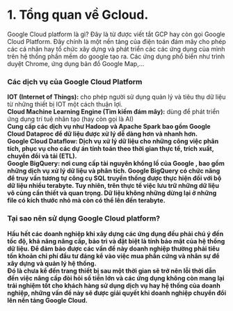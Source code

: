 <h1>1. Tổng quan về Gcloud.</h1>
Google Cloud platform là gì? Đây là từ được viết tắt GCP hay còn gọi Google Cloud Platform. Đây chính là một nền tảng của điện toán đám mây cho phép các cá nhân hay tổ chức  xây dựng và phát triển các các ứng dụng của mình trên hệ thống phần mềm do google tạo ra. Các ứng dụng phổ biến như trình duyệt Chrome, ứng dụng bản đồ Google Map,…
<h3>Các dịch vụ của Google Cloud Platform</h3>
<b>IOT (Internet of Things):</b> cho phép người sử dụng quản lý và tiêu thụ dữ liệu từ những thiết bị IOT một cách thuận lợi.</br>
<b>Cloud Machine Learning Engine (Tìm kiếm đám mây):</b> dùng để phát triển ứng dụng trí tuệ nhân tạo (hay còn gọi là AI)</br>
<b><Google Cloud:/b> Cung cấp các dịch vụ như Hadoop và Apache Spark bao gồm Google Cloud Dataproc để dữ liệu được xử lý dễ dàng hơn và nhanh hơn.</br>
<b>Google Cloud Dataflow:</b> Dịch vụ xử lý dữ liệu cho những công việc phân tích, phục vụ cho các dự án tính toán theo thời gian thực tế, trích xuất, chuyển đổi và tải (ETL).</br>
<b>Google BigQuery:</b> nơi cung cấp tài nguyên khổng lồ của Google , bao gồm những dịch vụ xử lý dữ liệu và phân tích. Google BigQuery có chức năng để truy vấn tương tự công cụ SQL truyền thống được thực hiện đối với bộ dữ liệu nhiều terabyte. Tuy nhiên, trên thực tế việc lưu trữ những dữ liệu vô cùng cần thiết và quan trọng.
Dữ liệu không những dừng lại ở những file có kích thước nhỏ mà còn có thể lên đến terabyte.</br>
<h3>Tại sao nên sử dụng Google Cloud platform?</h3>
Hầu hết các doanh nghiệp khi xây dựng các ứng dụng đều phải chú ý đến tốc độ, khả năng nâng cấp, bảo trì và đặt biệt là tính bảo mật của hệ thống dữ liệu. Để đảm bảo được các vấn đề này doanh nghiệp thường phải tiêu tốn khoản chi phí đầu tư đáng kể vào việc mua phần cứng và nhân sự để xây dựng và quản lý hệ thống.</br>
Đó là chưa kể đến trang thiết bị sau một thời gian sẽ trở nên lỗi thời dẫn đến việc nâng cấp đòi hỏi số tiền lớn và các ứng dụng không còn mang lại trải nghiệm tốt cho khách hàng sử dụng dịch vụ hay hệ thống của doanh nghiệp, những vấn đề này sẽ được giải quyết khi doanh nghiệp chuyển đổi lên nền tảng Google Cloud. </br>

